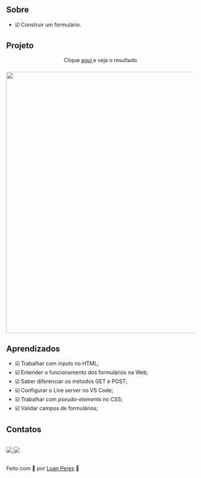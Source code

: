## Sobre
- ☑️ Construir um formulário.

## Projeto

<p align="center"> Clique <a href="https://oluanperes.github.io/explorer-rocketseat/stage-03/projeto-04/index.html" target="_blank">aqui </a>e veja o resultado</p>
<h3 align="center">
  <img width="700px" src="https://i.imgur.com/jaBgNTR.gif">
</h3>

## Aprendizados

- ☑️  Trabalhar com inputs no HTML;
- ☑️  Entender o funcionamento dos formulários na Web;
- ☑️  Saber diferenciar os métodos GET e POST;
- ☑️  Configurar o Live server no VS Code;
- ☑️  Trabalhar com *pseudo-elements* no CSS;
- ☑️  Validar campos de formulários;

## Contatos

<div>
  <br>
  <a href="https://www.linkedin.com/in/oluanperes/" target="_blank">
    <img src="https://img.shields.io/badge/-LinkedIn-%230077B5?style=for-the-badge&logo=linkedin&logoColor=white" target="_blank">
  </a>
  <a href = "mailto:oluanperes@gmail.com">
    <img src="https://img.shields.io/badge/-Gmail-%23333?style=for-the-badge&logo=gmail&logoColor=white" target="_blank">
  </a>
</div>

##

Feito com 💜 por [Luan Peres](https://github.com/oluanperes) 👋